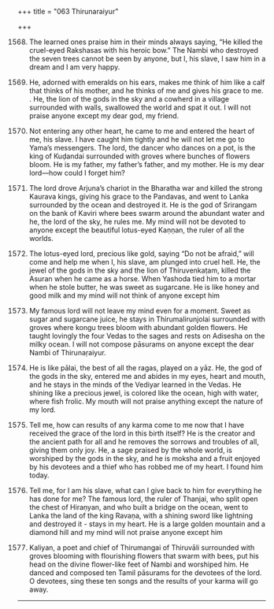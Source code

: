 +++
title = "063 Thirunaraiyur"

+++

1568. The learned ones praise him in their minds always saying,
      “He killed the cruel-eyed Rakshasas with his heroic bow.”
      The Nambi who destroyed the seven trees cannot be seen by anyone,
      but I, his slave, I saw him in a dream and I am very happy.

1569. He, adorned with emeralds on his ears,
      makes me think of him
      like a calf that thinks of his mother,
      and he thinks of me and gives his grace to me. .
      He, the lion of the gods in the sky
      and a cowherd in a village surrounded with walls,
      swallowed the world and spat it out.
      I will not praise anyone except my dear god, my friend.

1570. Not entering any other heart,
      he came to me and entered the heart of me, his slave.
      I have caught him tightly
      and he will not let me go to Yama’s messengers.
      The lord, the dancer who dances on a pot,
      is the king of Kuḍandai surrounded with groves
      where bunches of flowers bloom.
      He is my father, my father’s father, and my mother.
      He is my dear lord—how could I forget him?

1571. The lord drove Arjuna’s chariot in the Bharatha war
      and killed the strong Kaurava kings,
      giving his grace to the Pandavas,
      and went to Lanka surrounded by the ocean and destroyed it.
      He is the god of Srirangam on the bank of Kaviri
      where bees swarm around the abundant water
      and he, the lord of the sky, he rules me.
      My mind will not be devoted to anyone
      except the beautiful lotus-eyed Kaṇṇan,
      the ruler of all the worlds.

1572. The lotus-eyed lord, precious like gold,
      saying “Do not be afraid,” will come and help me
      when I, his slave, am plunged into cruel hell.
      He, the jewel of the gods in the sky
      and the lion of Thiruvenkaṭam,
      killed the Asuran when he came as a horse.
      When Yashoda tied him to a mortar when he stole butter,
      he was sweet as sugarcane.
      He is like honey and good milk
      and my mind will not think of anyone except him

1573. My famous lord will not leave my mind even for a moment.
      Sweet as sugar and sugarcane juice,
      he stays in Thirumalirunjolai surrounded with groves
      where kongu trees bloom with abundant golden flowers.
      He taught lovingly the four Vedas to the sages
      and rests on Adisesha on the milky ocean.
      I will not compose pāsurams on anyone
      except the dear Nambi of Thirunaṛaiyur.

1574. He is like pālai, the best of all the ragas, played on a yāz.
      He, the god of the gods in the sky,
      entered me and abides in my eyes, heart and mouth,
      and he stays in the minds of the Vediyar learned in the Vedas.
      He shining like a precious jewel,
      is colored like the ocean, high with water, where fish frolic.
      My mouth will not praise anything except the nature of my lord.

1575. Tell me, how can results of any karma come to me
      now that I have received the grace of the lord in this birth itself?
      He is the creator and the ancient path for all
      and he removes the sorrows and troubles of all,
      giving them only joy.
      He, a sage praised by the whole world,
      is worshiped by the gods in the sky,
      and he is moksha and a fruit enjoyed by his devotees
      and a thief who has robbed me of my heart.
      I found him today.

1576. Tell me, for I am his slave,
      what can I give back to him for everything he has done for me?
      The famous lord, the ruler of Thanjai,
      who split open the chest of Hiraṇyan,
      and who built a bridge on the ocean, went to Lanka
      the land of the king Ravaṇa,
      with a shining sword like lightning and destroyed it -
      stays in my heart.
      He is a large golden mountain and a diamond hill
      and my mind will not praise anyone except him

1577. Kaliyan, a poet and chief of Thirumangai of Thiruvāli surrounded with groves
      blooming with flourishing flowers that swarm with bees,
      put his head on the divine flower-like feet of Nambi and worshiped him.
      He danced and composed ten Tamil pāsurams
      for the devotees of the lord.
      O devotees, sing these ten songs
      and the results of your karma will go away.
--------
